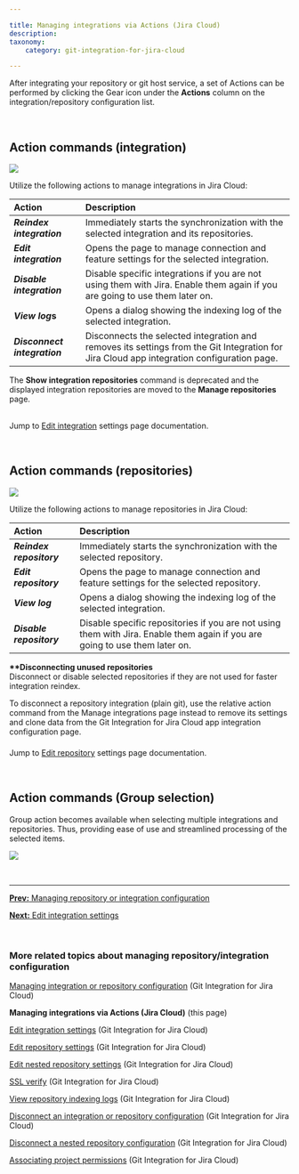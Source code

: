 ```yaml
---

title: Managing integrations via Actions (Jira Cloud)
description:
taxonomy:
    category: git-integration-for-jira-cloud

---
```


After integrating your repository or git host service, a set of Actions can be performed by clicking the Gear icon under the **Actions** column on the integration/repository configuration list.

&nbsp;

## Action commands (integration)

![](/wp-content/uploads/gij-gitcloud-manage-integration-actions-menu.png)

Utilize the following actions to manage integrations in Jira Cloud:

| Action | Description |
| :--- | :--- |
| _**Reindex integration**_ | Immediately starts the synchronization with the selected integration and its repositories. |
| _**Edit integration**_ | Opens the page to manage connection and feature settings for the selected integration. |
| _**Disable integration**_ | Disable specific integrations if you are not using them with Jira. Enable them again if you are going to use them later on. |
| _**View log**_**s** | Opens a dialog showing the indexing log of the selected integration. |
| _**Disconnect integration**_ | Disconnects the selected integration and removes its settings from the Git Integration for Jira Cloud app integration configuration page. |

<div class="bbb-callout bbb--info">
    <div class="irow">
    <div class="ilogobox">
        <span class="logoimg"></span>
    </div>
    <div class="imsgbox">
        The <b>Show integration repositories</b> command is deprecated and the displayed integration repositories are moved to the <b>Manage repositories</b> page.
    </div>
    </div>
</div>
<br>

Jump to [Edit integration](/git-integration-for-jira-cloud/edit-integration-gij-cloud) settings page documentation.

&nbsp;

## Action commands (repositories)

![](/wp-content/uploads/gij-gitcloud-manage-repositories-actions-menu.png)

Utilize the following actions to manage repositories in Jira Cloud:

| Action | Description |
| :--- | :--- |
| _**Reindex repository**_ | Immediately starts the synchronization with the selected repository. |
| _**Edit repository**_ | Opens the page to manage connection and feature settings for the selected repository. |
| _**View log**_ | Opens a dialog showing the indexing log of the selected integration. |
| _**Disable repository**_ | Disable specific repositories if you are not using them with Jira. Enable them again if you are going to use them later on. |

<div class="bbb-callout bbb--tip">
    <div class="irow">
    <div class="ilogobox">
        <span class="logoimg"></span>
    </div>
    <div class="imsgbox">
        <b>**Disconnecting unused repositories</b><br>
        Disconnect or disable selected repositories if they are not used for faster integration reindex.
        <p style=margin-bottom:-10px>To disconnect a repository integration (plain git), use the relative action command from the Manage integrations page instead to remove its settings and clone data from the Git Integration for Jira Cloud app integration configuration page.</p>
    </div>
    </div>
</div>
<br>

Jump to [Edit repository](/git-integration-for-jira-cloud/edit-integration-gij-cloud) settings page documentation.

&nbsp;

## Action commands (Group selection)

Group action becomes available when selecting multiple integrations and repositories. Thus, providing ease of use and streamlined processing of the selected items.

![](/wp-content/uploads/gij-gitcloud-actions-group-selection-feature.png)

&nbsp;
* * *

[**Prev:** Managing repository or integration configuration](/git-integration-for-jira-cloud/managing-integration-or-repository-configuration-gij-cloud)

[**Next:** Edit integration settings](/git-integration-for-jira-cloud/edit-integration-gij-cloud)

&nbsp;

### More related topics about managing repository/integration configuration

[Managing integration or repository configuration](/git-integration-for-jira-cloud/managing-integration-or-repository-configuration-gij-cloud/) (Git Integration for Jira Cloud)

**Managing integrations via Actions (Jira Cloud)** (this page)

[Edit integration settings](/git-integration-for-jira-cloud/edit-integration-gij-cloud/) (Git Integration for Jira Cloud)

[Edit repository settings](/git-integration-for-jira-cloud/edit-repository-gij-cloud/) (Git Integration for Jira Cloud)

[Edit nested repository settings](/git-integration-for-jira-cloud/edit-nested-repository-settings-gij-cloud/) (Git Integration for Jira Cloud)

[SSL verify](/git-integration-for-jira-cloud/ssl-verify-gij-cloud/) (Git Integration for Jira Cloud)

[View repository indexing logs](/git-integration-for-jira-cloud/view-repository-indexing-logs-gij-cloud/) (Git Integration for Jira Cloud)

[Disconnect an integration or repository configuration](/git-integration-for-jira-cloud/removing-integration-or-repository-configuration-gij-cloud/) (Git Integration for Jira Cloud)

[Disconnect a nested repository configuration](/git-integration-for-cloud/remove-a-nested-repository-gij-cloud/) (Git Integration for Jira Cloud)

[Associating project permissions](/git-integration-for-jira-cloud/associating-project-permissions-gij-cloud/) (Git Integration for Jira Cloud)

